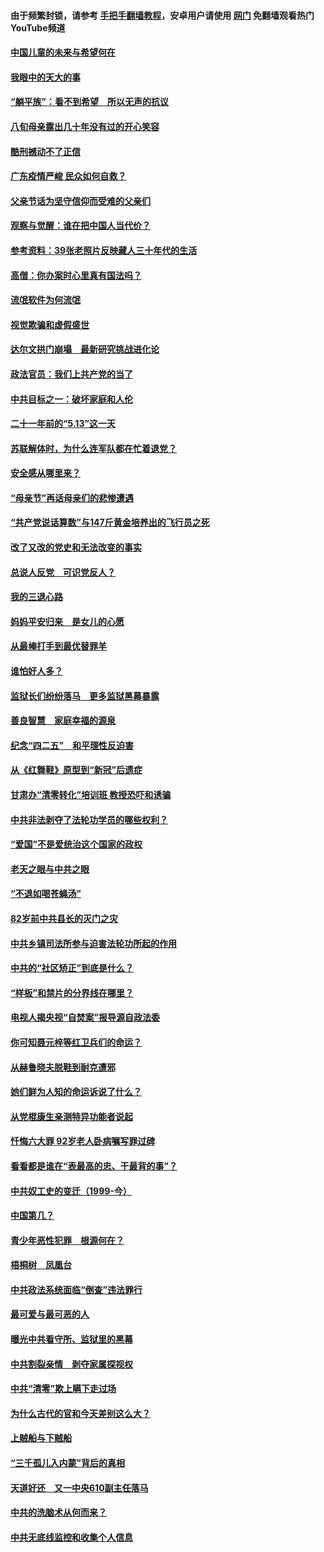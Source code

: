 #### 由于频繁封锁，请参考 [手把手翻墙教程](https://github.com/gfw-breaker/guides/wiki/)，安卓用户请使用 [网门](https://github.com/gfw-breaker/nogfw/blob/master/dl.md?t=07080200) 免翻墙观看热门YouTube频道 

#### [中国儿童的未来与希望何在](../pages/19/427680.md?t=07080200) 

#### [我眼中的天大的事](../pages/19/427619.md?t=07080200) 

#### [“躺平族”：看不到希望　所以无声的抗议](../pages/19/427464.md?t=07080200) 

#### [八旬母亲露出几十年没有过的开心笑容](../pages/19/427429.md?t=07080200) 

#### [酷刑撼动不了正信](../pages/19/427414.md?t=07080200) 

#### [广东疫情严峻 民众如何自救？](../pages/19/427311.md?t=07080200) 

#### [父亲节话为坚守信仰而受难的父亲们](../pages/19/427033.md?t=07080200) 

#### [观察与觉醒：谁在把中国人当代价？](../pages/19/426987.md?t=07080200) 

#### [参考资料：39张老照片反映藏人三十年代的生活](../pages/19/426471.md?t=07080200) 

#### [高僧：你办案时心里真有国法吗？](../pages/19/426530.md?t=07080200) 

#### [流氓软件为何流氓](../pages/19/426531.md?t=07080200) 

#### [视觉欺骗和虚假盛世](../pages/19/426443.md?t=07080200) 

#### [达尔文拱门崩塌　最新研究挑战进化论](../pages/19/426009.md?t=07080200) 

#### [政法官员：我们上共产党的当了](../pages/19/425351.md?t=07080200) 

#### [中共目标之一：破坏家庭和人伦](../pages/19/424454.md?t=07080200) 

#### [二十一年前的“5.13”这一天](../pages/19/424814.md?t=07080200) 

#### [苏联解体时，为什么连军队都在忙着退党？](../pages/19/424335.md?t=07080200) 

#### [安全感从哪里来？](../pages/19/424336.md?t=07080200) 

#### [“母亲节”再话母亲们的悲惨遭遇](../pages/19/424234.md?t=07080200) 

#### [“共产党说话算数”与147斤黄金培养出的飞行员之死](../pages/19/424115.md?t=07080200) 

#### [改了又改的党史和无法改变的事实](../pages/19/424037.md?t=07080200) 

#### [总说人反党　可识党反人？](../pages/19/423820.md?t=07080200) 

#### [我的三退心路](../pages/19/423876.md?t=07080200) 

#### [妈妈平安归来　是女儿的心愿](../pages/19/423947.md?t=07080200) 

#### [从最棒打手到最优替罪羊](../pages/19/423819.md?t=07080200) 

#### [谁怕好人多？](../pages/19/423774.md?t=07080200) 

#### [监狱长们纷纷落马　更多监狱黑幕暴露](../pages/19/423787.md?t=07080200) 

#### [善良智慧　家庭幸福的源泉](../pages/19/423632.md?t=07080200) 

#### [纪念“四二五”　和平理性反迫害](../pages/19/423660.md?t=07080200) 

#### [从《红舞鞋》原型到“新冠”后遗症](../pages/19/423509.md?t=07080200) 

#### [甘肃办“清零转化”培训班 教授恐吓和诱骗](../pages/19/423498.md?t=07080200) 

#### [中共非法剥夺了法轮功学员的哪些权利？](../pages/19/423392.md?t=07080200) 

#### [“爱国”不是爱统治这个国家的政权](../pages/19/423029.md?t=07080200) 

#### [老天之眼与中共之眼](../pages/19/423378.md?t=07080200) 

#### [“不退如喝苍蝇汤”](../pages/19/423287.md?t=07080200) 

#### [82岁前中共县长的灭门之灾](../pages/19/423055.md?t=07080200) 

#### [中共乡镇司法所参与迫害法轮功所起的作用](../pages/19/423064.md?t=07080200) 

#### [中共的“社区矫正”到底是什么？](../pages/19/422870.md?t=07080200) 

#### [“样板”和禁片的分界线在哪里？](../pages/19/422704.md?t=07080200) 

#### [电视人揭央视“自焚案”报导源自政法委](../pages/19/422770.md?t=07080200) 

#### [你可知聂元梓等红卫兵们的命运？](../pages/19/422848.md?t=07080200) 

#### [从赫鲁晓夫脱鞋到耐克遭邪](../pages/19/422826.md?t=07080200) 

#### [她们鲜为人知的命运诉说了什么？](../pages/19/422754.md?t=07080200) 

#### [从党棍康生亲测特异功能者说起](../pages/19/422657.md?t=07080200) 

#### [忏悔六大罪 92岁老人卧病嘱写罪过碑](../pages/19/422750.md?t=07080200) 

#### [看看都是谁在“表最高的忠、干最背的事”？](../pages/19/422703.md?t=07080200) 

#### [中共奴工史的变迁（1999-今）](../pages/19/422656.md?t=07080200) 

#### [中国第几？](../pages/19/422496.md?t=07080200) 

#### [青少年恶性犯罪　根源何在？](../pages/19/422449.md?t=07080200) 

#### [梧桐树　凤凰台](../pages/19/422442.md?t=07080200) 

#### [中共政法系统面临“倒查”违法罪行](../pages/19/422497.md?t=07080200) 

#### [最可爱与最可恶的人](../pages/19/422448.md?t=07080200) 

#### [曝光中共看守所、监狱里的黑幕](../pages/19/422390.md?t=07080200) 

#### [中共割裂亲情　剥夺家属探视权](../pages/19/422364.md?t=07080200) 

#### [中共“清零”欺上瞒下走过场](../pages/19/422306.md?t=07080200) 

#### [为什么古代的官和今天差别这么大？](../pages/19/422228.md?t=07080200) 

#### [上贼船与下贼船](../pages/19/422276.md?t=07080200) 

#### [“三千孤儿入内蒙”背后的真相](../pages/19/422229.md?t=07080200) 

#### [天道好还　又一中央610副主任落马](../pages/19/422155.md?t=07080200) 

#### [中共的洗脑术从何而来？](../pages/19/422154.md?t=07080200) 

#### [中共无底线监控和收集个人信息](../pages/19/422039.md?t=07080200) 

